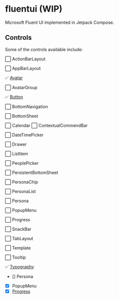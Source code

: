 # fluentui (WIP)

Microsoft Fluent UI implemented in Jetpack Compose.

## Controls

Some of the controls available include:

⬜️ ActionBarLayout

⬜️ AppBarLayout

✅ [Avatar](https://github.com/Nthily/fluentui/tree/main/app/src/main/java/com/github/nthily/fluentui/ui/components/avatar)

⬜️ AvatarGroup

✅ [Button](https://github.com/Nthily/fluentui/tree/main/app/src/main/java/com/github/nthily/fluentui/ui/components/button)

⬜️ BottomNavigation

⬜️ BottomSheet

⬜️ Calendar
⬜️ ContextualCommendBar

⬜️ DateTimePicker

⬜️ Drawer

⬜️ ListItem

⬜️ PeoplePicker

⬜️ PersistentBottomSheet

⬜️ PersonaChip

⬜️ PersonaList

⬜️ Persona

⬜️ PopupMenu

⬜️ Progress

⬜️ SnackBar

⬜️ TabLayout

⬜️ Template

⬜️ Tooltip

✅ [Typography](https://github.com/Nthily/fluentui/tree/main/app/src/main/java/com/github/nthily/fluentui/ui/components/theme)


- [] Persona
- [x] PopupMenu
- [x] [Progress]()
